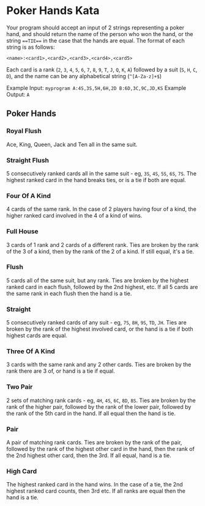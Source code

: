 # Poker Hands Kata

Your program should accept an input of 2 strings representing a poker hand, and should return the name of the person who won the hand, or the string `==TIE==` in the case that the hands are equal. The format of each string is as follows:

`<name>:<card1>,<card2>,<card3>,<card4>,<card5>`

Each card is a rank (`2`, `3`, `4`, `5`, `6`, `7`, `8`, `9`, `T`, `J`, `Q`, `K`, `A`) followed by a suit (`S`, `H`, `C`, `D`), and the name can be any alphabetical string (`^[A-Za-z]+$`)

Example Input: `myprogram A:4S,3S,5H,6H,2D B:6D,3C,9C,JD,KS`
Example Output: `A`

## Poker Hands

### Royal Flush

Ace, King, Queen, Jack and Ten all in the same suit.

### Straight Flush

5 consecutively ranked cards all in the same suit - eg, `3S`, `4S`, `5S`, `6S`, `7S`. The highest ranked card in the hand breaks ties, or is a tie if both are equal.

### Four Of A Kind

4 cards of the same rank. In the case of 2 players having four of a kind, the higher ranked card involved in the 4 of a kind of wins.

### Full House

3 cards of 1 rank and 2 cards of a different rank. Ties are broken by the rank of the 3 of a kind, then by the rank of the 2 of a kind. If still equal, it's a tie.

### Flush

5 cards all of the same suit, but any rank. Ties are broken by the highest ranked card in each flush, followed by the 2nd highest, etc. If all 5 cards are the same rank in each flush then the hand is a tie.

### Straight

5 consecutively ranked cards of any suit - eg, `7S`, `8H`, `9S`, `TD`, `JH`. Ties are broken by the rank of the highest involved card, or the hand is a tie if both highest cards are equal.

### Three Of A Kind

3 cards with the same rank and any 2 other cards. Ties are broken by the rank there are 3 of, or hand is a tie if equal.

### Two Pair

2 sets of matching rank cards - eg, `4H`, `4S`, `6C`, `8D`, `8S`. Ties are broken by the rank of the higher pair, followed by the rank of the lower pair, followed by the rank of the 5th card in the hand. If all equal then the hand is tie.

### Pair

A pair of matching rank cards. Ties are broken by the rank of the pair, followed by the rank of the highest other card in the hand, then the rank of the 2nd highest other card, then the 3rd. If all equal, hand is a tie.

### High Card

The highest ranked card in the hand wins. In the case of a tie, the 2nd highest ranked card counts, then 3rd etc. If all ranks are equal then the hand is a tie.

